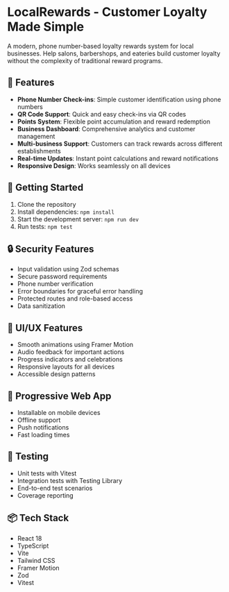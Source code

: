 # LocalRewards - Customer Loyalty Made Simple

A modern, phone number-based loyalty rewards system for local businesses. Help salons, barbershops, and eateries build customer loyalty without the complexity of traditional reward programs.

## 🌟 Features

- **Phone Number Check-ins**: Simple customer identification using phone numbers
- **QR Code Support**: Quick and easy check-ins via QR codes
- **Points System**: Flexible point accumulation and reward redemption
- **Business Dashboard**: Comprehensive analytics and customer management
- **Multi-business Support**: Customers can track rewards across different establishments
- **Real-time Updates**: Instant point calculations and reward notifications
- **Responsive Design**: Works seamlessly on all devices

## 🚀 Getting Started

1. Clone the repository
2. Install dependencies: `npm install`
3. Start the development server: `npm run dev`
4. Run tests: `npm test`

## 🔒 Security Features

- Input validation using Zod schemas
- Secure password requirements
- Phone number verification
- Error boundaries for graceful error handling
- Protected routes and role-based access
- Data sanitization

## 🎨 UI/UX Features

- Smooth animations using Framer Motion
- Audio feedback for important actions
- Progress indicators and celebrations
- Responsive layouts for all devices
- Accessible design patterns

## 📱 Progressive Web App

- Installable on mobile devices
- Offline support
- Push notifications
- Fast loading times

## 🧪 Testing

- Unit tests with Vitest
- Integration tests with Testing Library
- End-to-end test scenarios
- Coverage reporting

## 📦 Tech Stack

- React 18
- TypeScript
- Vite
- Tailwind CSS
- Framer Motion
- Zod
- Vitest
